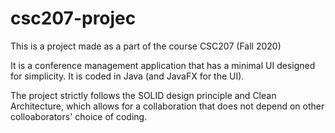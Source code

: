# csc207-projec
This is a project made as a part of the course CSC207 (Fall 2020)

It is a conference management application that has a minimal UI designed for simplicity. It is coded in Java (and JavaFX for the UI).

The project strictly follows the SOLID design principle and Clean Architecture, which allows for a collaboration that does not depend on other colloaborators' choice of coding.
